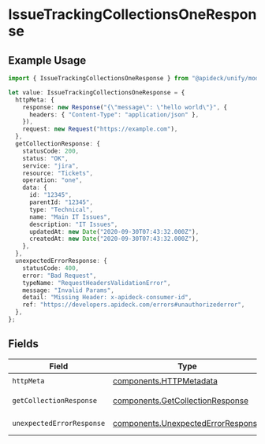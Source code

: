# IssueTrackingCollectionsOneResponse

## Example Usage

```typescript
import { IssueTrackingCollectionsOneResponse } from "@apideck/unify/models/operations";

let value: IssueTrackingCollectionsOneResponse = {
  httpMeta: {
    response: new Response("{\"message\": \"hello world\"}", {
      headers: { "Content-Type": "application/json" },
    }),
    request: new Request("https://example.com"),
  },
  getCollectionResponse: {
    statusCode: 200,
    status: "OK",
    service: "jira",
    resource: "Tickets",
    operation: "one",
    data: {
      id: "12345",
      parentId: "12345",
      type: "Technical",
      name: "Main IT Issues",
      description: "IT Issues",
      updatedAt: new Date("2020-09-30T07:43:32.000Z"),
      createdAt: new Date("2020-09-30T07:43:32.000Z"),
    },
  },
  unexpectedErrorResponse: {
    statusCode: 400,
    error: "Bad Request",
    typeName: "RequestHeadersValidationError",
    message: "Invalid Params",
    detail: "Missing Header: x-apideck-consumer-id",
    ref: "https://developers.apideck.com/errors#unauthorizederror",
  },
};
```

## Fields

| Field                                                                                    | Type                                                                                     | Required                                                                                 | Description                                                                              |
| ---------------------------------------------------------------------------------------- | ---------------------------------------------------------------------------------------- | ---------------------------------------------------------------------------------------- | ---------------------------------------------------------------------------------------- |
| `httpMeta`                                                                               | [components.HTTPMetadata](../../models/components/httpmetadata.md)                       | :heavy_check_mark:                                                                       | N/A                                                                                      |
| `getCollectionResponse`                                                                  | [components.GetCollectionResponse](../../models/components/getcollectionresponse.md)     | :heavy_minus_sign:                                                                       | Get a Collection                                                                         |
| `unexpectedErrorResponse`                                                                | [components.UnexpectedErrorResponse](../../models/components/unexpectederrorresponse.md) | :heavy_minus_sign:                                                                       | Unexpected error                                                                         |